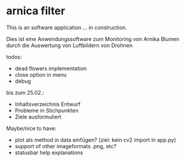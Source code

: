 # arnica filter

This is an software application  ... in construction.

Dies ist eine Anwendungssoftware zum Monitoring von Arnika Blumen durch die Auswertung von Luftbildern von Drohnen

todos:

- dead flowers implementation
- close option in menu
- debug


bis zum 25.02.:
- Inhaltsverzeichnis Entwurf
- Probleme in Stichpunkten
- Ziele ausformuliert

Maybe/nice to have:
- plot als method in data einfügen? (ziel: kein cv2 import in app.py)
- support of other imageformats .png, etc?
- statusbar help explanations

